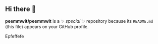 ## Hi there 👋

**peemmwit/peemmwit** is a ✨ _special_ ✨ repository because its `README.md` (this file) appears on your GitHub profile.

Epfeffefe

